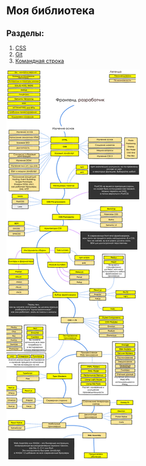 # Моя библиотека

## Разделы:

1. [CSS](https://github.com/Holiden/Library/blob/master/Pages/CSS/README.md)
1. [Git](https://github.com/Holiden/Library/blob/master/Pages/Git.md)
2. [Командная строка](https://github.com/Holiden/Library/blob/master/Pages/Terminal.md)

![Roadmap](https://github.com/Holiden/Library/blob/master/Assets/roadmap.jpg)
